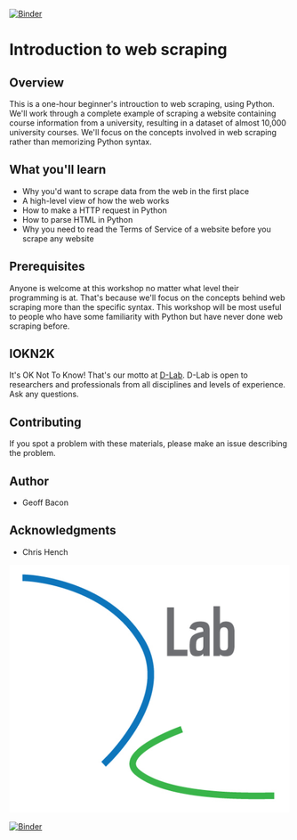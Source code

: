 [![Binder](https://mybinder.org/badge_logo.svg)](https://mybinder.org/v2/gh/TextXD/introduction-to-web-scraping/master)
# Introduction to web scraping

## Overview

This is a one-hour beginner's introuction to web scraping, using Python. We'll work through a complete example of scraping a website containing course information from a university, resulting in a dataset of almost 10,000 university courses. We'll focus on the concepts involved in web scraping rather than memorizing Python syntax. 

## What you'll learn
* Why you'd want to scrape data from the web in the first place
* A high-level view of how the web works
* How to make a HTTP request in Python
* How to parse HTML in Python
* Why you need to read the Terms of Service of a website before you scrape any website

## Prerequisites

Anyone is welcome at this workshop no matter what level their programming is at. That's because we'll focus on the concepts behind web scraping more than the specific syntax. This workshop will be most useful to people who have some familiarity with Python but have never done web scraping before.


## IOKN2K

It's OK Not To Know! That's our motto at [D-Lab](http://dlab.berkeley.edu/). D-Lab is open to researchers and professionals from all disciplines and levels of experience. Ask any questions.


## Contributing

If you spot a problem with these materials, please make an issue describing the problem.

## Author

* Geoff Bacon

## Acknowledgments

* Chris Hench

![D-Lab logo](img/logo.jpg)

[![Binder](https://mybinder.org/badge_logo.svg)](https://mybinder.org/v2/gh/TextXD/introduction-to-web-scraping/master)
